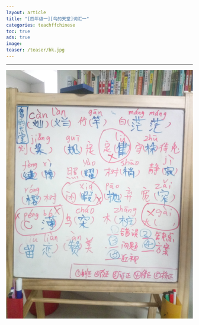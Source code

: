 ```yaml
---
layout: article
title: "[四年级一][鸟的天堂]词汇一"
categories: teachffchinese
toc: true
ads: true
image:
teaser: /teaser/bk.jpg
---
```


---



![df](https://github.com/storage201608/storage/blob/master/myhome2016/_posts/teachffchinese/2016-09-09-20160909085646teachffchinese.md/IMG_20160907_172441.jpg?raw=true)

